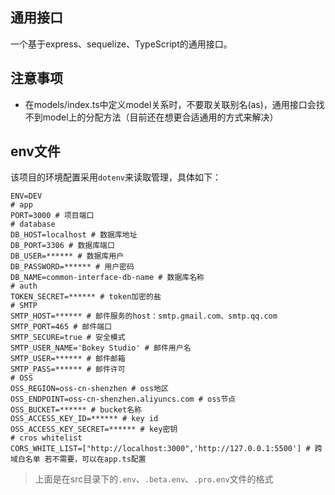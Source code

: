 ## 通用接口

一个基于express、sequelize、TypeScript的通用接口。

## 注意事项
- 在models/index.ts中定义model关系时，不要取关联别名(as)，通用接口会找不到model上的分配方法（目前还在想更合适通用的方式来解决）

## env文件
该项目的环境配置采用`dotenv`来读取管理，具体如下：
```
ENV=DEV
# app
PORT=3000 # 项目端口
# database
DB_HOST=localhost # 数据库地址
DB_PORT=3306 # 数据库端口
DB_USER=****** # 数据库用户
DB_PASSWORD=****** # 用户密码
DB_NAME=common-interface-db-name # 数据库名称
# auth
TOKEN_SECRET=****** # token加密的盐
# SMTP
SMTP_HOST=****** # 邮件服务的host：smtp.gmail.com、smtp.qq.com
SMTP_PORT=465 # 邮件端口
SMTP_SECURE=true # 安全模式
SMTP_USER_NAME='Bokey Studio' # 邮件用户名
SMTP_USER=****** # 邮件邮箱
SMTP_PASS=****** # 邮件许可
# OSS
OSS_REGION=oss-cn-shenzhen # oss地区
OSS_ENDPOINT=oss-cn-shenzhen.aliyuncs.com # oss节点
OSS_BUCKET=****** # bucket名称
OSS_ACCESS_KEY_ID=****** # key id
OSS_ACCESS_KEY_SECRET=****** # key密钥
# cros whitelist 
CORS_WHITE_LIST=["http://localhost:3000",'http://127.0.0.1:5500'] # 跨域白名单 若不需要，可以在app.ts配置
```
> 上面是在src目录下的`.env`、`.beta.env`、`.pro.env`文件的格式